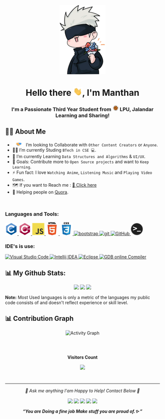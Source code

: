<p align="center">
<img src="https://github.com/ManthanUgemuge/ManthanUgemuge/blob/main/Assets/PFP.png" width="150px">
 </p>
 
<h1 align="center"> Hello there <img src="https://github.com/ManthanUgemuge/ManthanUgemuge/blob/main/Assets/Hi.gif" width="29px">, I'm Manthan </h1>
<h3 align="center">I'm a Passionate Third Year Student from  <img src="https://github.com/ManthanUgemuge/ManthanUgemuge/blob/main/Assets/LPU.png" width="20px"> LPU, Jalandar Learning and Sharing! </h3>
<!-- -<h3 align="center">📄<a href="https://github.com/ManthanUgemuge/Resume/blob/main/"> My Resume </a> </h3></div>-->

## 🙋‍♂️ About Me
<!-- - 🔭 I love to do competitive programming: [Checkout my Hackerrank profile!](https://www.hackerrank.com/)! -->
- <img src="https://github.com/ManthanUgemuge/ManthanUgemuge/blob/main/Assets/Handshake.gif" width="40px"> I’m looking to Collaborate with `Other Content Creators` or `Anyone`.
- 👨‍💻 I’m currently Studing `BTech in CSE 💻`.
- 🌱 I’m currently Learning  `Data Structures and Algorithms` & `UI/UX`.
- 🥅 Goals: Contribute more to `Open Source projects` and want to `Keep Learning`.
- ⚡ Fun fact: I love `Watching Anime`, `Listening Music` and `Playing Video Games`.
- 🗺 If you want to Reach me  :  [💬 Click here](https://github.com/ManthanUgemuge/ManthanUgemuge/issues)
- 💫 Helping people on [Quora](https://www.quora.com/profile/Manthan-Ugemuge).
<br />

### Languages and Tools:

<p align="left"> 
<a href="https://www.cprogramming.com/" target="_blank"> <img src="https://raw.githubusercontent.com/devicons/devicon/master/icons/c/c-original.svg" alt="c" width="40" height="40"/> </a>
<a href="https://www.w3schools.com/cpp/" target="_blank"> <img src="https://raw.githubusercontent.com/devicons/devicon/master/icons/cplusplus/cplusplus-original.svg" alt="cplusplus" width="40" height="40"/> </a>
 <a href="https://developer.mozilla.org/en-US/docs/Web/JavaScript" target="_blank"> <img src="https://raw.githubusercontent.com/devicons/devicon/master/icons/javascript/javascript-original.svg" alt="javascript" width="40" height="40"/> </a>
<a href="https://developer.mozilla.org/en-US/docs/Web/HTML" target="_blank"> <img src="https://raw.githubusercontent.com/github/explore/80688e429a7d4ef2fca1e82350fe8e3517d3494d/topics/html/html.png" alt="HTML5" width="42" height="42"/> </a>
<a href="https://developer.mozilla.org/en-US/docs/Web/CSS" target="_blank"> <img src="https://raw.githubusercontent.com/github/explore/80688e429a7d4ef2fca1e82350fe8e3517d3494d/topics/css/css.png" alt="CSS3" width="42" height="42"/> </a>
<a href="https://getbootstrap.com" target="_blank"> <img src="https://img.icons8.com/color/48/000000/bootstrap.png" alt="bootstrap" width="46" height="46"/> </a>
<a href="https://git-scm.com/" target="_blank"> <img src="https://www.vectorlogo.zone/logos/git-scm/git-scm-icon.svg" alt="git" width="40" height="40"/> </a>
<a href="https://github.com/" target="_blank"><img src="https://img.icons8.com/fluency/48/000000/github.png" alt="GitHub" width="44" height="44"/> </a>
<a href="https://www.lifewire.com/how-to-open-command-prompt-2618089" target="_blank"><img src="https://raw.githubusercontent.com/github/explore/80688e429a7d4ef2fca1e82350fe8e3517d3494d/topics/terminal/terminal.png" alt="Terminal" width="40" height="40"/> </a>


<!-- <p align="left"> 
<img align="left" alt="Java" width="26px" src="https://raw.githubusercontent.com/jmnote/z-icons/master/svg/java.svg" />
    <a style="padding-right:8px;" href="https://www.mysql.com/" target="_blank"> <img src="https://img.icons8.com/fluent/50/000000/mysql-logo.png"/> </a>
     &nbsp;
    <a href="https://www.mongodb.com/" target="_blank"> <img src="https://raw.githubusercontent.com/devicons/devicon/master/icons/mongodb/mongodb-original-wordmark.svg" alt="mongodb" width="48" height="48"/> </a> 
     &nbsp;
    <a href="https://firebase.google.com/" target="_blank"> <img src="https://img.icons8.com/color/48/000000/firebase.png"/> </a> 
     &nbsp;
    <a href="https://postman.com" target="_blank"> <img src="https://www.vectorlogo.zone/logos/getpostman/getpostman-icon.svg" alt="postman" width="45" height="45"/> </a>   
     &nbsp;
    <a href="https://git-scm.com/" target="_blank"> <img src="https://img.icons8.com/color/48/000000/git.png"/> </a> 
     &nbsp;
      <a style="padding-right:8px;" href="https://nodejs.org" target="_blank"> <img src="https://img.icons8.com/color/48/000000/nodejs.png"/> </a> 
       &nbsp;
</p>
!-->
<br />
 
### IDE's is use:
<a href="https://code.visualstudio.com/" target="_blank"> <img src="https://img.icons8.com/fluency/40/000000/visual-studio-code-2019.png" alt="Visual Studio Code" width="40" height="40"/> </a>
<a href="https://www.jetbrains.com/idea/" target="_blank"> <img src="https://user-images.githubusercontent.com/87055332/149531896-99643100-b811-4ef7-8aab-36bc4b749c2c.png" alt="Intellij IDEA" width="40" height="40"/> </a>
<a href="https://www.eclipse.org/" target="_blank"> <img src="https://user-images.githubusercontent.com/87055332/149532875-047ce928-2658-4bb9-8acb-1a1e565e3e18.png" alt="Eclipse" width="64" height="40"/> </a>
<a href="https://www.onlinegdb.com/" target="_blank"> <img src="https://user-images.githubusercontent.com/87055332/149525097-ee28b32b-1906-4464-8588-8b0db8a4c259.png" alt="GDB online Compiler" width="40" height="40"/> </a>
 
## 📊 My Github Stats:
<p align="center">
  <img width="48%" src="https://github-readme-stats.vercel.app/api?username=ManthanUgemuge&show_icons=true&theme=tokyonight" />
  <img width="48%" src="https://github-readme-streak-stats.herokuapp.com/?user=ManthanUgemuge&theme=tokyonight" />
  <img src="https://github-readme-stats.vercel.app/api/top-langs/?username=ManthanUgemuge&theme=tokyonight"  />
<!-- 
 <a href="https://github.com/SubhamRaoniar28/github-readme-stats"><img alt="Nisarg's Top Languages" src="https://github-readme-stats.vercel.app/api/top-langs/?username=nisarg0&langs_count=8&count_private=true&layout=compact&theme=react&hide_border=true&bg_color=0D1117" /></a>
!-->
 <!-- <img src="https://github-readme-stats.vercel.app/api/wakatime?username=ManthanUgemuge" /> -->
  
 <b>Note:</b> Most Used languages is only a metric of the languages my public code consists of and doesn't reflect experience or skill level.
<br/>

## 📊 **Contribution Graph**
<p align="center">
 <a><img alt="Activity Graph" src="https://activity-graph.herokuapp.com/graph?username=ManthanUgemuge&theme=rogue" /></a>
</p>
<br/>

<div align="center">
<br><p align="centre"><b>Visitors Count</b></p>  
<p align="center"><img align="center" src="https://profile-counter.glitch.me/{ManthanUgemuge}/count.svg" /></p> 
<br></div>
</p>

<hr>
<p align="center">
  <i>🔽 Ask me anything I'am Happy to Help! Contact Below 🔽 </i>
  <br><br>
<a target="_blank" href="https://www.linkedin.com/in/manthanugemuge/"><img src="https://img.shields.io/badge/-LinkedIn-0077B5?style=for-the-badge&logo=Linkedin&logoColor=white"></img></a>
<a target="_blank" href="mailto:manthan.ugemuge2@gmail.com"><img src="https://img.shields.io/badge/-Gmail-D14836?style=for-the-badge&logo=Gmail&logoColor=white"></img></a>
<a target="_blank" href="https://www.instagram.com/manthanugemuge/"><img src="https://img.shields.io/badge/Instagram-E4405F?style=for-the-badge&logo=instagram&logoColor=white"></img></a>
<a target="_blank" href="https://twitter.com/ManthanUgemuge"><img src="https://img.shields.io/badge/-Twitter-1DA1F2?style=for-the-badge&logo=Twitter&logoColor=white"></img></a>
<a target="_blank" href="https://github.com/ManthanUgemuge"><img src="https://img.shields.io/badge/GitHub-100000?style=for-the-badge&logo=github&logoColor=white"></img></a>
<br>
</p>

<p align="center">
<i><b>“You are Doing a fine job Make stuff you are proud of.✨ ”</b> </i>
</p>
